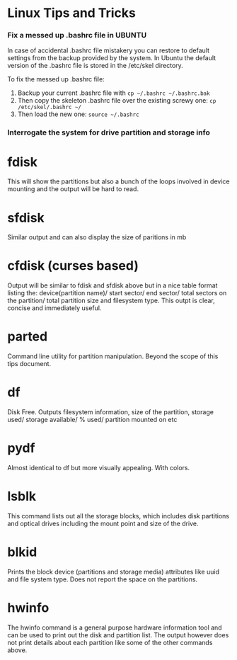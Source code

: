 # Linux Tips and Tricks


### Fix a messed up .bashrc file in UBUNTU
In case of accidental .bashrc file mistakery you can restore to default settings from the backup provided by the system.
In Ubuntu the default version of the .bashrc file is stored in the /etc/skel directory.

To fix the messed up .bashrc file:

1. Backup your current .bashrc file with 
```cp ~/.bashrc ~/.bashrc.bak```
2. Then copy the skeleton .bashrc file over the existing screwy one:
  ```cp /etc/skel/.bashrc ~/```
3. Then load the new one:
  ```source ~/.bashrc```


### Interrogate the system for drive partition and storage info
# fdisk
This will show the partitions but also a bunch of the loops involved in device mounting and the output will be hard to read.

# sfdisk
Similar output and can also display the size of paritions in mb

# cfdisk (curses based)
Output will be similar to fdisk and sfdisk above but in a nice table format listing the: device(partition name)/ start sector/ end sector/ total sectors on the partition/ total partition size and filesystem type.
This outpt is clear, concise and immediately useful.

# parted
Command line utility for partition manipulation. Beyond the scope of this tips document.

# df
Disk Free. Outputs filesystem information, size of the partition, storage used/ storage available/ % used/ partition mounted on etc

# pydf
Almost identical to df but more visually appealing. With colors.

# lsblk
This command lists out all the storage blocks, which includes disk partitions and optical drives including the mount point and size of the drive.

# blkid
Prints the block device (partitions and storage media) attributes like uuid and file system type. Does not report the space on the partitions.

# hwinfo 
The hwinfo command is a general purpose hardware information tool and can be used to print out the disk and partition list. The output however does not print details about each partition like some of the other commands above.

